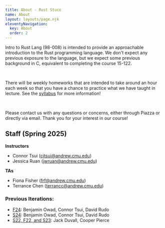 ```yaml
---
title: About - Rust Stuco
name: About
layout: layouts/page.njk
eleventyNavigation:
  key: About
  order: 2
---
```


Intro to Rust Lang (98-008) is intended to provide an approachable introduction to the Rust programming language. We don't expect any previous exposure to the language, but we expect some previous background in C, equivalent to completing the course 15-122.

<br>

There will be weekly homeworks that are intended to take around an hour each week so that you have a chance to practice what we have taught in lecture. See the [syllabus](https://rust-stuco.github.io/assets/pdf/syllabus-s25.pdf) for more information!

<br>

Please contact us with any questions or concerns, either through Piazza or directly via email. Thank you for your interest in our course!

## Staff (Spring 2025)

**Instructors**

- Connor Tsui (cjtsui@andrew.cmu.edu)
- Jessica Ruan (jwruan@andrew.cmu.edu)

**TAs**

- Fiona Fisher (frf@andrew.cmu.edu)
- Terrance Chen (terrancc@andrew.cmu.edu)

### Previous Iterations:

- [F24](/old/f24/): Benjamin Owad, Connor Tsui, David Rudo
- [S24](/old/s24/): Benjamin Owad, Connor Tsui, David Rudo
- [S22, F22, and S23](https://old-rust-stuco.duvallj.pw/): Jack Duvall, Cooper Pierce